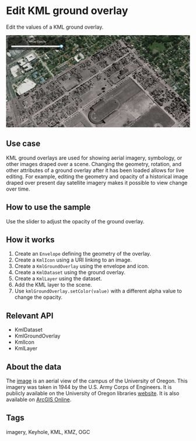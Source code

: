 # Edit KML ground overlay

Edit the values of a KML ground overlay.

![Edit KML ground overlay](EditKMLGroundOverlay.png)

## Use case

KML ground overlays are used for showing aerial imagery, symbology, or other images draped over a scene. Changing the geometry, rotation, and other attributes of a ground overlay after it has been loaded allows for live editing.  For example, editing the geometry and opacity of a historical image draped over present day satellite imagery makes it possible to view change over time.

## How to use the sample

Use the slider to adjust the opacity of the ground overlay.

## How it works

1. Create an `Envelope` defining the geometry of the overlay.
2. Create a `KmlIcon` using a  URI linking to an image.
3. Create a `KmlGroundOverlay` using the envelope and icon.
4. Create a `KmlDataset` using the ground overlay.
5. Create a `KmlLayer` using the dataset.
6. Add the KML layer to the scene.
7. Use `kmlGroundOverlay.setColor(value)` with a different alpha value to change the opacity.

## Relevant API

* KmlDataset
* KmlGroundOverlay
* KmlIcon
* KmlLayer

## About the data

The [image](https://libapps.s3.amazonaws.com/accounts/55937/images/1944.jpg) is an aerial view of the campus of the University of Oregon. This imagery was taken in 1944 by the U.S. Army Corps of Engineers. It is publicly available on the University of Oregon libraries [website](https://researchguides.uoregon.edu/online-aerial-photography). It is also available on [ArcGIS Online](https://arcgisruntime.maps.arcgis.com/home/item.html?id=1f3677c24b2c446e96eaf1099292e83e).

## Tags

imagery, Keyhole, KML, KMZ, OGC